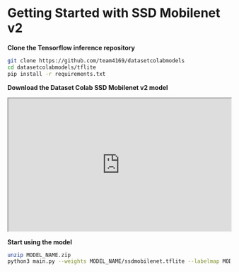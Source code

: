 # Getting Started with SSD Mobilenet v2

**Clone the Tensorflow inference repository**

```bash
git clone https://github.com/team4169/datasetcolabmodels
cd datasetcolabmodels/tflite
pip install -r requirements.txt
```

**Download the Dataset Colab SSD Mobilenet v2 model**

<iframe
  src="https://datasetcolab.com/embed?dataset=ssdmobilenet&model=ssdmobilenet"
  style="width: 100%; height: 300px;"
></iframe>

**Start using the model**

```bash
unzip MODEL_NAME.zip
python3 main.py --weights MODEL_NAME/ssdmobilenet.tflite --labelmap MODEL_NAME/labelmap.pbtxt
```